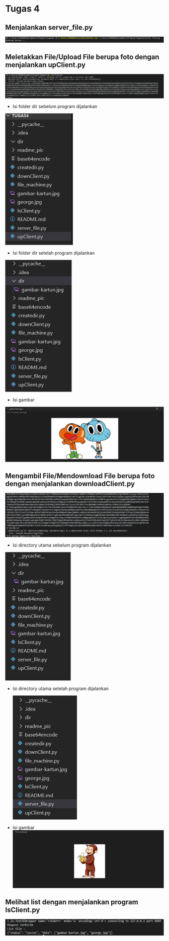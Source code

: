 # Tugas 4

## Menjalankan server_file.py
![upload](readme_pic/run_server.jpg)

## Meletakkan File/Upload File berupa foto dengan menjalankan upClient.py
![upload](readme_pic/run_upload.jpg)

* Isi folder dir sebelum program dijalankan
    
![upload](readme_pic/isi_dir.jpg) 
    
* Isi folder dir setelah program dijalankan
    
![upload](readme_pic/isi_dir2.jpg)
    
* Isi gambar
    
![upload](readme_pic/gambar1.jpg)  
     
## Mengambil File/Mendownload File berupa foto dengan menjalankan downloadClient.py
![upload](readme_pic/run_download.PNG)

* Isi directory utama sebelum program dijalankan
    
 ![upload](readme_pic/dir_utama.jpg)
    
* Isi directory utama setelah program dijalankan
    
    ![upload](readme_pic/dir_utama2.jpg)
    
* Isi gambar
    ![upload](readme_pic/gambar2.PNG)
    
## Melihat list dengan menjalankan program lsClient.py
![upload](readme_pic/run_list.jpg)
